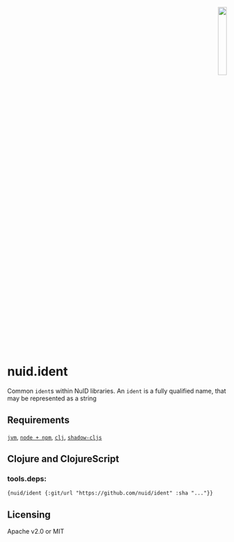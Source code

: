 <p align="right"><a href="https://nuid.io"><img src="https://nuid.io/svg/logo.svg" width="20%"></a></p>

# nuid.ident

Common `ident`s within NuID libraries. An `ident` is a fully qualified name, that may be represented as a string

## Requirements

[`jvm`](https://www.java.com/en/download/), [`node + npm`](https://nodejs.org/en/download/), [`clj`](https://clojure.org/guides/getting_started), [`shadow-cljs`](https://shadow-cljs.github.io/docs/UsersGuide.html#_installation)

## Clojure and ClojureScript

### tools.deps:

`{nuid/ident {:git/url "https://github.com/nuid/ident" :sha "..."}}`

## Licensing

Apache v2.0 or MIT
